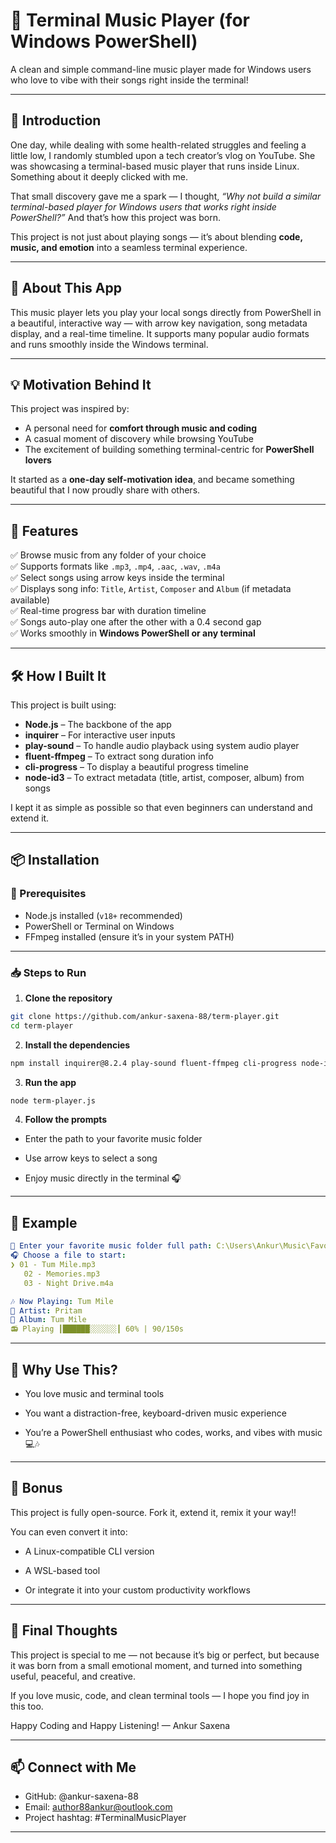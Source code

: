 # 🎵 Terminal Music Player (for Windows PowerShell)

A clean and simple command-line music player made for Windows users who love to vibe with their songs right inside the terminal!

---

## 📜 Introduction

One day, while dealing with some health-related struggles and feeling a little low, I randomly stumbled upon a tech creator’s vlog on YouTube. She was showcasing a terminal-based music player that runs inside Linux. Something about it deeply clicked with me.

That small discovery gave me a spark — I thought, *“Why not build a similar terminal-based player for Windows users that works right inside PowerShell?”* And that’s how this project was born.

This project is not just about playing songs — it’s about blending **code, music, and emotion** into a seamless terminal experience.

---

## 🚀 About This App

This music player lets you play your local songs directly from PowerShell in a beautiful, interactive way — with arrow key navigation, song metadata display, and a real-time timeline. It supports many popular audio formats and runs smoothly inside the Windows terminal.

---

## 💡 Motivation Behind It

This project was inspired by:

- A personal need for **comfort through music and coding**
- A casual moment of discovery while browsing YouTube
- The excitement of building something terminal-centric for **PowerShell lovers**

It started as a **one-day self-motivation idea**, and became something beautiful that I now proudly share with others.

---

## 🧠 Features

✅ Browse music from any folder of your choice  
✅ Supports formats like `.mp3`, `.mp4`, `.aac`, `.wav`, `.m4a`  
✅ Select songs using arrow keys inside the terminal  
✅ Displays song info: `Title`, `Artist`, `Composer` and `Album` (if metadata available)  
✅ Real-time progress bar with duration timeline  
✅ Songs auto-play one after the other with a 0.4 second gap  
✅ Works smoothly in **Windows PowerShell or any terminal**

---

## 🛠️ How I Built It

This project is built using:

- **Node.js** – The backbone of the app
- **inquirer** – For interactive user inputs
- **play-sound** – To handle audio playback using system audio player
- **fluent-ffmpeg** – To extract song duration info
- **cli-progress** – To display a beautiful progress timeline
- **node-id3** – To extract metadata (title, artist, composer, album) from songs

I kept it as simple as possible so that even beginners can understand and extend it.

---

## 📦 Installation

### 🔧 Prerequisites

- Node.js installed (`v18+` recommended)
- PowerShell or Terminal on Windows
- FFmpeg installed (ensure it’s in your system PATH)

---

### 📥 Steps to Run

1. **Clone the repository**

```bash
git clone https://github.com/ankur-saxena-88/term-player.git
cd term-player
```
2. **Install the dependencies**

```bash
npm install inquirer@8.2.4 play-sound fluent-ffmpeg cli-progress node-id3
```
3. **Run the app**

```bash
node term-player.js
```
4. **Follow the prompts**

- Enter the path to your favorite music folder

- Use arrow keys to select a song

- Enjoy music directly in the terminal 🎧

---

## 🎯 Example

```yaml
📂 Enter your favorite music folder full path: C:\Users\Ankur\Music\Favorites
🎧 Choose a file to start:
❯ 01 - Tum Mile.mp3
   02 - Memories.mp3
   03 - Night Drive.m4a

🎶 Now Playing: Tum Mile
🎤 Artist: Pritam
💽 Album: Tum Mile
📻 Playing ┃██████░░░░░░┃ 60% | 90/150s
```

---

## 📌 Why Use This?

- You love music and terminal tools

- You want a distraction-free, keyboard-driven music experience

- You’re a PowerShell enthusiast who codes, works, and vibes with music 💻🎶

---

## 🎁 Bonus
This project is fully open-source. Fork it, extend it, remix it your way!!

You can even convert it into:

- A Linux-compatible CLI version

- A WSL-based tool

- Or integrate it into your custom productivity workflows

---

## 🧡 Final Thoughts
This project is special to me — not because it’s big or perfect, but because it was born from a small emotional moment, and turned into something useful, peaceful, and creative.

If you love music, code, and clean terminal tools — I hope you find joy in this too.

Happy Coding and Happy Listening!
— Ankur Saxena

---

## 📫 Connect with Me
- GitHub: @ankur-saxena-88
- Email: author88ankur@outlook.com
- Project hashtag: #TerminalMusicPlayer

---
